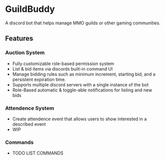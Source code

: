 # GuildBuddy
 A discord bot that helps manage MMO guilds or other gaming communities.

## Features
### Auction System
- Fully customizable role-based permission system
- List & bid items via discords built-in command UI
- Manage bidding rules such as minimum increment, starting bid, and a persistent expiration time.
- Supports multiple discord servers with a single instance of the bot
- Role-Based automatic & toggle-able notifications for listing and new bids

### Attendence System
- Create attendence event that allows users to show interested in a described event
- WIP

### Commands
- TODO LIST COMMANDS
